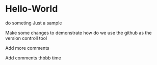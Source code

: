 # Hello-World
do someting
Just a sample

Make some changes to demonstrate how do we use the github as the version controll tool

Add more comments

Add comments thbbb time
